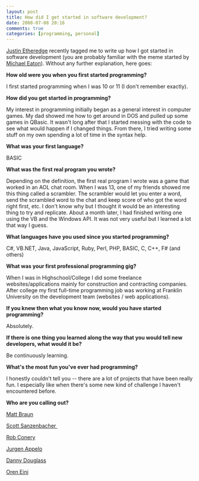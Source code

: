 ```yaml
---
layout: post
title: How did I get started in software development?
date: 2008-07-08 20:16
comments: true
categories: [programming, personal]
---
```

<p>
<a href="http://www.codethinked.com" target="_blank">
Justin Etheredge</a> recently tagged me to write up how I got started in software development (you are probably familiar with the meme started by <a href="http://www.michaeleatonconsulting.com/blog/archive/2008/06/04/how-did-you-get-started-in-software-development.aspx" target="_blank">Michael Eaton</a>). Without any further explanation, here goes:
</p>
<p>
<strong>How old were you when you first started programming?</strong>
</p>
<p>
I first started programming when I was 10 or 11 (I don&#39;t remember exactly). 
</p>
<p>
<strong>How did you get started in programming?</strong> 
</p>
<p>
My interest in programming initially began as a general interest in computer games. My dad showed me how to get around in DOS and pulled up some games in QBasic. It wasn&#39;t long after that I started messing with the code to see what would happen if I changed things. From there, I tried writing some stuff on my own spending a lot of time in the syntax help.&nbsp;
</p>
<p>
<strong>What was your first language?</strong>
</p>
<p>
BASIC
</p>
<p>
<strong>What was the first real program you wrote?</strong> 
</p>
<p>
Depending on the definition, the first real program I wrote was a game that worked in an AOL chat room. When I was 13, one of my friends showed me this thing called a scrambler. The scrambler would let you enter a word, send the scrambled word to the chat and keep score of who got the word right first, etc. I don&#39;t know why but I thought it would be an interesting thing to try and replicate. About a month later, I had finished writing one using the VB and the Windows API. It was not very useful but I learned a lot that way I guess.
</p>
<p>
<strong>What languages have you used since you started programming?</strong>
</p>
<p>
C#, VB.NET, Java, JavaScript, Ruby, Perl, PHP, BASIC, C, C++, F# (and others)
</p>
<p>
<strong>What was your first professional programming gig?</strong>
</p>
<p>
When I was in Highschool/College I did some freelance websites/applications mainly for construction and contracting companies. After college my first full-time programming job was working at Franklin University on the development team (websites / web applications).
</p>
<p>
<strong>If you knew then what you know now, would you have started programming?</strong>
</p>
<p>
Absolutely.
</p>
<p>
<strong>If there is one thing you learned along the way that you would tell new developers, what would it be?</strong>
</p>
<p>
Be continuously learning. 
</p>
<p>
<strong>What&#39;s the most fun you&#39;ve ever had programming?</strong>&nbsp;
</p>
<p>
I honestly couldn&#39;t tell you -- there are a lot of projects that have been really fun. I especially like when there&#39;s some new kind of challenge I haven&#39;t encountered before.
</p>
<p>
<strong>Who are you calling out?</strong>&nbsp;
</p>
<p>
<a href="http://www.codehinting.com" target="_blank">Matt Braun</a>
</p>
<p>
<a href="http://blog.sanzenbacher.com" target="_blank">Scott Sanzenbacher&nbsp;</a>
</p>
<p>
<a href="http://blog.wekeroad.com" target="_blank">Rob Conery</a> 
</p>
<p>
<a href="http://www.noop.nl/" target="_blank">Jurgen Appelo </a>
</p>
<p>
<a href="http://www.dannydouglass.com/" target="_blank">Danny Douglass</a>
</p>
<p>
<a href="http://www.ayende.com/Blog/" target="_blank">Oren Eini</a> 
</p>
<p>
&nbsp;
</p>

